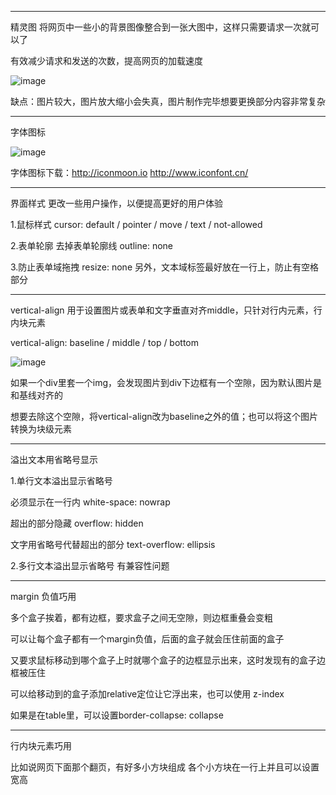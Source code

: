 -------
精灵图 将网页中一些小的背景图像整合到一张大图中，这样只需要请求一次就可以了

有效减少请求和发送的次数，提高网页的加载速度

![image](https://user-images.githubusercontent.com/55564937/128107630-51a8cadf-da82-464a-97af-6ed1f1cb8efd.png)

缺点：图片较大，图片放大缩小会失真，图片制作完毕想要更换部分内容非常复杂

-------
字体图标

![image](https://user-images.githubusercontent.com/55564937/128111397-c24e8b1c-9c43-4c9e-9941-7515289c058a.png)

字体图标下载：http://iconmoon.io    http://www.iconfont.cn/

-------
界面样式   更改一些用户操作，以便提高更好的用户体验

1.鼠标样式    cursor: default / pointer / move / text / not-allowed

2.表单轮廓    去掉表单轮廓线 outline: none

3.防止表单域拖拽   resize: none 另外，文本域标签最好放在一行上，防止有空格部分

-------
vertical-align 用于设置图片或表单和文字垂直对齐middle，只针对行内元素，行内块元素

vertical-align: baseline / middle / top / bottom

![image](https://user-images.githubusercontent.com/55564937/128115747-9b07910a-76de-4d59-b7bf-017bbb3e9f64.png)

如果一个div里套一个img，会发现图片到div下边框有一个空隙，因为默认图片是和基线对齐的

想要去除这个空隙，将vertical-align改为baseline之外的值；也可以将这个图片转换为块级元素

-------
溢出文本用省略号显示

1.单行文本溢出显示省略号

必须显示在一行内 white-space: nowrap

超出的部分隐藏 overflow: hidden

文字用省略号代替超出的部分 text-overflow: ellipsis

2.多行文本溢出显示省略号 有兼容性问题

-------
margin 负值巧用

多个盒子挨着，都有边框，要求盒子之间无空隙，则边框重叠会变粗

可以让每个盒子都有一个margin负值，后面的盒子就会压住前面的盒子

又要求鼠标移动到哪个盒子上时就哪个盒子的边框显示出来，这时发现有的盒子边框被压住

可以给移动到的盒子添加relative定位让它浮出来，也可以使用 z-index

如果是在table里，可以设置border-collapse: collapse 

-------
行内块元素巧用

比如说网页下面那个翻页，有好多小方块组成 各个小方块在一行上并且可以设置宽高











